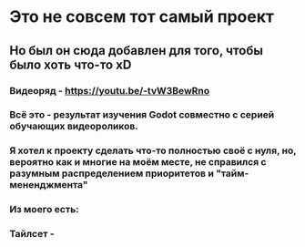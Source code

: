 # Это не совсем тот самый проект

## Но был он сюда добавлен для того, чтобы было хоть что-то xD

### Видеоряд - https://youtu.be/-tvW3BewRno

### Всё это - результат изучения Godot совместно с серией обучающих видеороликов.
### Я хотел к проекту сделать что-то полностью своё с нуля, но, вероятно как и многие на моём месте, не справился с разумным распределением приоритетов и "тайм-мененджмента"

### Из моего есть:

### Тайлсет - 
